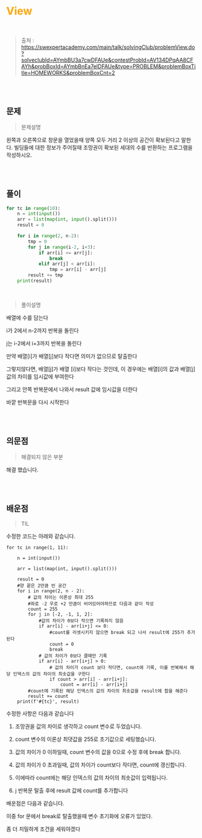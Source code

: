 <br/><Br>

<span style = "color:orange">

# View
</span>
<br>


> 출처 : https://swexpertacademy.com/main/talk/solvingClub/problemView.do?solveclubId=AYmbBU3a7cwDFAUe&contestProbId=AV134DPqAA8CFAYh&probBoxId=AYmbBnEa7eIDFAUe&type=PROBLEM&problemBoxTitle=HOMEWORKS&problemBoxCnt=2


<br/><br>

## 문제

> 문제설명

왼쪽과 오른쪽으로 창문을 열었을때 양쪽 모두 거리 2 이상의 공간이 확보된다고 말한다.
빌딩들에 대한 정보가 주어질때 조망권이 확보된 세대의 수를 반환하는 프로그램을 작성하시오.

<br/><br>

## 풀이

```python
for tc in range(10):
    n = int(input())
    arr = list(map(int, input().split()))
    result = 0

    for i in range(2, n-2):
        tmp = 0
        for j in range(i-2, i+3):
            if arr[i] <= arr[j]:
                break
            elif arr[j] < arr[i]:
                tmp = arr[i] - arr[j]
        result += tmp
    print(result)

```
<br>

> 풀이설명

배열에 수를 담는다

i가 2에서 n-2까지 반복을 돌린다

j는 i-2에서 i+3까지 반복을 돌린다

만약 배열[i]가 배열[j]보다 작다면 의미가 없으므로 탈출한다

그렇지않다면, 배열[j]가 배열 [i]보다 작다는 것인데, 이 경우에는 배열[i]의 값과 배열[j] 값의 차이를 임시값에 부여한다

그리고 안쪽 반복문에서 나와서 result 값에 임시값을 더한다

바깥 반복문을 다시 시작한다




<br/><br>


## 의문점
> 해결되지 않은 부분

해결 했습니다.

<br/><br>


## 배운점
> TIL


수정한 코드는 아래와 같습니다.

```
for tc in range(1, 11):

    n = int(input())

    arr = list(map(int, input().split()))

    result = 0
    #양 끝은 2만큼 빈 공간
    for i in range(2, n - 2):
        # 값의 차이는 이론상 최대 255
        #좌로 -2 우로 +2 만큼이 비어있어야하므로 다음과 같이 작성
        count = 255
        for j in [-2, -1, 1, 2]:
            #값의 차이가 0보다 작으면 기록하지 않음
            if arr[i] - arr[i+j] <= 0:
                #count를 리셋시키지 않으면 break 되고 나서 result에 255가 추가된다
                count = 0
                break
            # 값의 차이가 0보다 클때만 기록
            if arr[i] - arr[i+j] > 0:
                # 값의 차이가 count 보다 작다면, count에 기록, 이를 반복해서 해당 인덱스의 값의 차이의 최솟값을 구한다
                if count > arr[i] - arr[i+j]:
                    count = arr[i] - arr[i+j]
        #count에 기록된 해당 인덱스의 값의 차이의 최솟값을 result에 합을 해준다
        result += count
    print(f'#{tc}', result)

```

수정한 사항은 다음과 같습니다 

1. 조망권을 값의 차이로 생각하고 count 변수로 두었습니다.

2. count 변수의 이론상 최댓값을 255로 초기값으로 세팅했습니다.

3. 값의 차이가 0 이하일때, count 변수의 값을 0으로 수정 후에 break 합니다.

4. 값의 차이가 0 초과일때, 값의 차이가 count보다 작다면, count에 갱신합니다.

5. 이에따라 count에는 해당 인덱스의 값의 차이의 최솟값이 입력됩니다.

6. j 반복문 탈출 후에 result 값에 count를 추가합니다

배운점은 다음과 같습니다.

이중 for 문에서 break로 탈출했을때 변수 초기화에 오류가 있었다.

좀 더 치밀하게 조건을 세워야겠다

